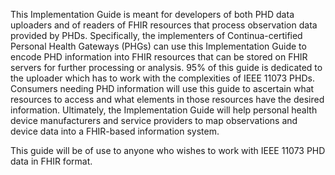 This Implementation Guide is meant for developers of both PHD data uploaders and of readers of FHIR resources that process observation data provided by PHDs. Specifically, the implementers of Continua-certified Personal Health Gateways (PHGs) can use this Implementation Guide to encode PHD information into FHIR resources that can be stored on FHIR servers for further processing or analysis. 95% of this guide is dedicated to the uploader which has to work with the complexities of IEEE 11073 PHDs. Consumers needing PHD information will use this guide to ascertain what resources to access and what elements in those resources have the desired information. Ultimately, the Implementation Guide will help personal health device manufacturers and service providers to map observations and device data into a FHIR-based information system.

This guide will be of use to anyone who wishes to work with IEEE 11073 PHD data in FHIR format. 


